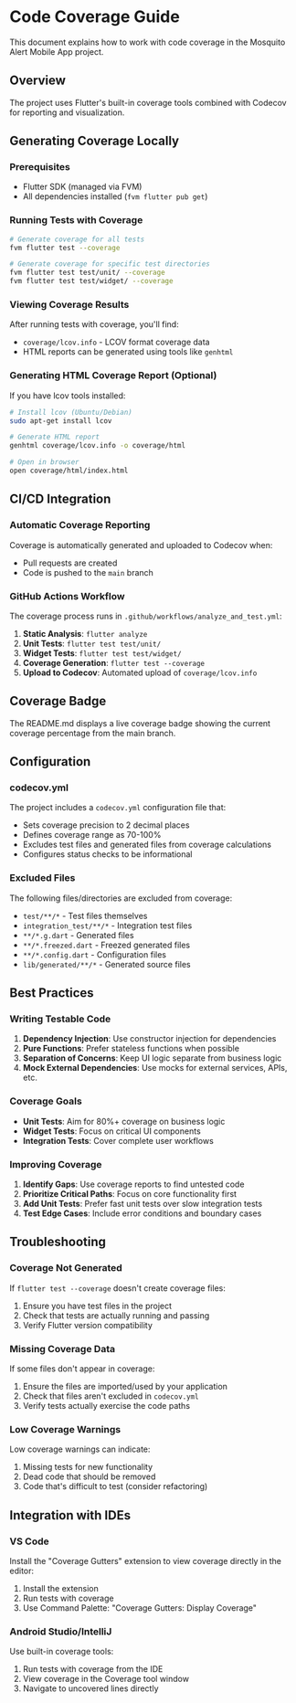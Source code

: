 # Code Coverage Guide

This document explains how to work with code coverage in the Mosquito Alert Mobile App project.

## Overview

The project uses Flutter's built-in coverage tools combined with Codecov for reporting and visualization.

## Generating Coverage Locally

### Prerequisites
- Flutter SDK (managed via FVM)
- All dependencies installed (`fvm flutter pub get`)

### Running Tests with Coverage

```bash
# Generate coverage for all tests
fvm flutter test --coverage

# Generate coverage for specific test directories
fvm flutter test test/unit/ --coverage
fvm flutter test test/widget/ --coverage
```

### Viewing Coverage Results

After running tests with coverage, you'll find:
- `coverage/lcov.info` - LCOV format coverage data
- HTML reports can be generated using tools like `genhtml`

### Generating HTML Coverage Report (Optional)

If you have lcov tools installed:

```bash
# Install lcov (Ubuntu/Debian)
sudo apt-get install lcov

# Generate HTML report
genhtml coverage/lcov.info -o coverage/html

# Open in browser
open coverage/html/index.html
```

## CI/CD Integration

### Automatic Coverage Reporting

Coverage is automatically generated and uploaded to Codecov when:
- Pull requests are created
- Code is pushed to the `main` branch

### GitHub Actions Workflow

The coverage process runs in `.github/workflows/analyze_and_test.yml`:

1. **Static Analysis**: `flutter analyze`
2. **Unit Tests**: `flutter test test/unit/`  
3. **Widget Tests**: `flutter test test/widget/`
4. **Coverage Generation**: `flutter test --coverage`
5. **Upload to Codecov**: Automated upload of `coverage/lcov.info`

## Coverage Badge

The README.md displays a live coverage badge showing the current coverage percentage from the main branch.

## Configuration

### codecov.yml

The project includes a `codecov.yml` configuration file that:
- Sets coverage precision to 2 decimal places
- Defines coverage range as 70-100%
- Excludes test files and generated files from coverage calculations
- Configures status checks to be informational

### Excluded Files

The following files/directories are excluded from coverage:
- `test/**/*` - Test files themselves
- `integration_test/**/*` - Integration test files  
- `**/*.g.dart` - Generated files
- `**/*.freezed.dart` - Freezed generated files
- `**/*.config.dart` - Configuration files
- `lib/generated/**/*` - Generated source files

## Best Practices

### Writing Testable Code

1. **Dependency Injection**: Use constructor injection for dependencies
2. **Pure Functions**: Prefer stateless functions when possible
3. **Separation of Concerns**: Keep UI logic separate from business logic
4. **Mock External Dependencies**: Use mocks for external services, APIs, etc.

### Coverage Goals

- **Unit Tests**: Aim for 80%+ coverage on business logic
- **Widget Tests**: Focus on critical UI components
- **Integration Tests**: Cover complete user workflows

### Improving Coverage

1. **Identify Gaps**: Use coverage reports to find untested code
2. **Prioritize Critical Paths**: Focus on core functionality first
3. **Add Unit Tests**: Prefer fast unit tests over slow integration tests
4. **Test Edge Cases**: Include error conditions and boundary cases

## Troubleshooting

### Coverage Not Generated

If `flutter test --coverage` doesn't create coverage files:
1. Ensure you have test files in the project
2. Check that tests are actually running and passing
3. Verify Flutter version compatibility

### Missing Coverage Data

If some files don't appear in coverage:
1. Ensure the files are imported/used by your application
2. Check that files aren't excluded in `codecov.yml`
3. Verify tests actually exercise the code paths

### Low Coverage Warnings

Low coverage warnings can indicate:
1. Missing tests for new functionality
2. Dead code that should be removed
3. Code that's difficult to test (consider refactoring)

## Integration with IDEs

### VS Code

Install the "Coverage Gutters" extension to view coverage directly in the editor:
1. Install the extension
2. Run tests with coverage
3. Use Command Palette: "Coverage Gutters: Display Coverage"

### Android Studio/IntelliJ

Use built-in coverage tools:
1. Run tests with coverage from the IDE
2. View coverage in the Coverage tool window
3. Navigate to uncovered lines directly